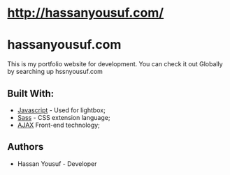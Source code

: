 # http://hassanyousuf.com/


# hassanyousuf.com

This is my portfolio website for development. You can check it out Globally by searching up hssnyousuf.com


## Built With: 
* [Javascript](https://www.javascript.com/) - Used for lightbox;
* [Sass](https://sass-lang.com/) - CSS extension language;
* [AJAX](https://www.w3schools.com/xml/ajax_intro.asp) Front-end technology;

## Authors
* Hassan Yousuf - Developer
